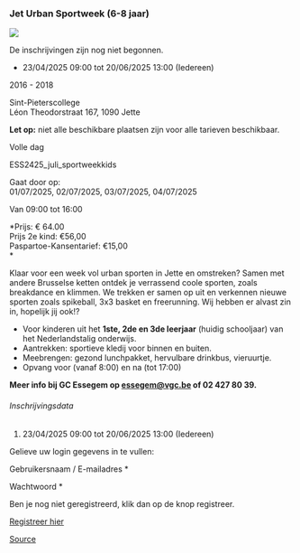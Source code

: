 ### Jet Urban Sportweek (6-8 jaar)

![](https://s3-eu-west-1.amazonaws.com/os-kwdo/prod/vgc/images/activity/63ff2d4967c96_f-4d1b3d0292284037bf5c2d5a5c81771d.png)

De inschrijvingen zijn nog niet begonnen.

* 23/04/2025 09:00 tot 20/06/2025 13:00 (Iedereen)

2016 - 2018

Sint-Pieterscollege  
Léon Theodorstraat 167, 1090 Jette

**Let op:** niet alle beschikbare plaatsen zijn voor alle tarieven beschikbaar.

Volle dag

ESS2425_juli_sportweekkids

Gaat door op:  
01/07/2025, 02/07/2025, 03/07/2025, 04/07/2025

Van 09:00 tot 16:00

*Prijs: € 64.00  
Prijs 2e kind: €56,00  
Paspartoe-Kansentarief: €15,00  
*

Klaar voor een week vol urban sporten in Jette en omstreken? Samen met andere Brusselse ketten ontdek je verrassend coole sporten, zoals breakdance en klimmen. We trekken er samen op uit en verkennen nieuwe sporten zoals spikeball, 3x3 basket en freerunning. Wij hebben er alvast zin in, hopelijk jij ook!?  

* Voor kinderen uit het **1ste, 2de en 3de leerjaar** (huidig schooljaar) van het Nederlandstalig onderwijs.
* Aantrekken: sportieve kledij voor binnen en buiten.
* Meebrengen: gezond lunchpakket, hervulbare drinkbus, vieruurtje.
* Opvang voor (vanaf 8:00) en na (tot 17:00)

**Meer info bij GC Essegem op essegem@vgc.be of 02 427 80 39.**  

###### Inschrijvingsdata

1.  23/04/2025 09:00 tot 20/06/2025 13:00 (Iedereen)

Gelieve uw login gegevens in te vullen:

Gebruikersnaam / E-mailadres \* 

Wachtwoord \* 

  

Ben je nog niet geregistreerd, klik dan op de knop registreer.

[Registreer hier](/registration)

[Source](https://tickets.vgc.be/activity/subscribe/ESS2425_juli_sportweekkids)